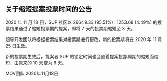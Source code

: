 ## 关于缩短提案投票时间的公告

2020 年 11 月 18 日，SUP 社区以 26649.33 (95.51%) : 1253.68 (4.49%)  的投票结果通过了缩短投票期的提案，即将 7 天的投票期缩短至 3 天。

超导开发团队将根据投票结果对投票期进行更改，新的投票期将在 2020 年 11 月 25 日生效。

新的投票期生效后，提案者 SUP 的锁定时间也会随着提案投票周期的缩短而缩短，由原来的 10 天变为 6 天。

MOV团队 2020年11月18日